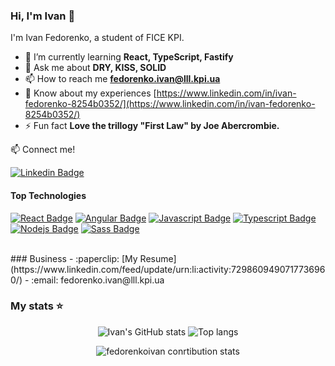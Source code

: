 ### Hi, I'm Ivan 👋

I'm Ivan Fedorenko, a student of FICE KPI. 
- 🌱 I’m currently learning **React, TypeScript, Fastify**
- 💬 Ask me about **DRY, KISS, SOLID**
- 📫 How to reach me **fedorenko.ivan@lll.kpi.ua**
- 📄 Know about my experiences [https://www.linkedin.com/in/ivan-fedorenko-8254b0352/](https://www.linkedin.com/in/ivan-fedorenko-8254b0352/)
- ⚡ Fun fact **Love the trillogy "First Law" by Joe Abercrombie.**

:mailbox: Connect me!

[![Linkedin Badge](https://img.shields.io/badge/-FedorenkoIvan-0e76a8?style=flat&labelColor=0e76a8&logo=linkedin&logoColor=white)](https://www.linkedin.com/in/ivan-fedorenko-8254b0352/) 


#### Top Technologies

[![React Badge](https://img.shields.io/badge/-React-61DBFB?style=for-the-badge&labelColor=black&logo=react&logoColor=61DBFB)](#) 
[![Angular Badge](https://img.shields.io/badge/-Angular-red?style=for-the-badge&labelColor=black&logo=angular&logoColor=red)](#) 
[![Javascript Badge](https://img.shields.io/badge/-Javascript-F0DB4F?style=for-the-badge&labelColor=black&logo=javascript&logoColor=F0DB4F)](#) [![Typescript Badge](https://img.shields.io/badge/-Typescript-007acc?style=for-the-badge&labelColor=black&logo=typescript&logoColor=007acc)](#) [![Nodejs Badge](https://img.shields.io/badge/-Nodejs-3C873A?style=for-the-badge&labelColor=black&logo=node.js&logoColor=3C873A)](#) 
[![Sass Badge](https://img.shields.io/badge/-Sass-e535ab?style=for-the-badge&labelColor=black&logo=sass&logoColor=e535ab)](#)

<br/>
### Business 
- :paperclip: [My Resume](https://www.linkedin.com/feed/update/urn:li:activity:7298609490717736960/)
- :email: fedorenko.ivan@lll.kpi.ua

<br/>

### My stats ⭐

<div align="center">
<img alt="Ivan's GitHub stats" src="https://github-readme-stats.vercel.app/api?username=fedorenkoivan&show_icons=true&theme=transparent"/>
<img alt="Top langs" src="https://github-readme-stats.vercel.app/api/top-langs/?username=fedorenkoivan&layout=compact&&langs_count=8"/>

<p><img align="center" src="https://github-readme-streak-stats.herokuapp.com/?user=fedorenkoivan&" alt="fedorenkoivan conrtibution stats" /></p>
</div>
